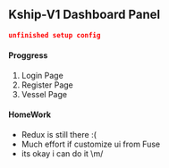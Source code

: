 ## Kship-V1 Dashboard Panel

```json
unfinished setup config
```

#### Proggress
1. Login Page
2. Register Page
3. Vessel Page


#### HomeWork

- Redux is still there :(
- Much effort if customize ui from Fuse
- its okay i can do it \m/

